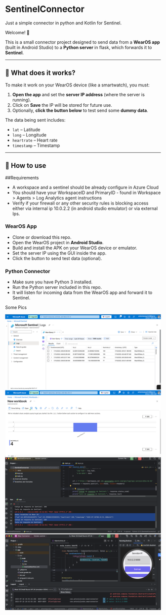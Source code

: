 # SentinelConnector
Just a simple connector in python and Kotlin for Sentinel.

Welcome! 👋

This is a small connector project designed to send data from a **WearOS app** (built in Android Studio) to a **Python server** in flask, which forwards it to **Sentinel**.

---

## 📱 What does it works?

To make it work on your WearOS device (like a smartwatch), you must:

1. **Open the app** and set the **server IP address** (where the server is running).
2. Click on **Save** the IP will be stored for future use.
3. Optionally, **click the button below** to test send some **dummy data**.

The data being sent includes:

- `lat` – Latitude  
- `long` – Longitude  
- `heartrate` – Heart rate  
- `timestamp` – Timestamp


---

## 🔧 How to use

##Requirements

- A workspace and a sentinel should be already configure in Azure Cloud
- You should have your WorkspaceID and PrimaryID - found in Workspace > Agents > Log Analytics agent instructions
- Verify if your firewall or any other security rules is blocking access either via internal ip 10.0.2.2 (in android studio emulator) or via external Ips.

### WearOS App
- Clone or download this repo.
- Open the WearOS project in **Android Studio**.
- Build and install the APK on your WearOS device or emulator.
- Set the server IP using the GUI inside the app.
- Click the button to send test data (optional).

### Python Connector
- Make sure you have Python 3 installed.
- Run the Python server included in this repo.
- It will listen for incoming data from the WearOS app and forward it to Sentinel.

Some Pics

![App screenshot](./logs.png)
![App screenshot](./dashboard.png)
![App screenshot](./server.png)
![App screenshot](./watch.png)

